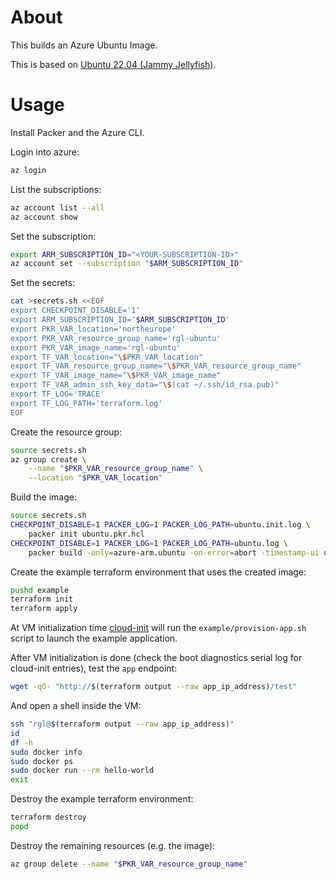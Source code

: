 # About

This builds an Azure Ubuntu Image.

This is based on [Ubuntu 22.04 (Jammy Jellyfish)](https://wiki.ubuntu.com/JammyJellyfish/ReleaseNotes).

# Usage

Install Packer and the Azure CLI.

Login into azure:

```bash
az login
```

List the subscriptions:

```bash
az account list --all
az account show
```

Set the subscription:

```bash
export ARM_SUBSCRIPTION_ID="<YOUR-SUBSCRIPTION-ID>"
az account set --subscription "$ARM_SUBSCRIPTION_ID"
```

Set the secrets:

```bash
cat >secrets.sh <<EOF
export CHECKPOINT_DISABLE='1'
export ARM_SUBSCRIPTION_ID='$ARM_SUBSCRIPTION_ID'
export PKR_VAR_location='northeurope'
export PKR_VAR_resource_group_name='rgl-ubuntu'
export PKR_VAR_image_name='rgl-ubuntu'
export TF_VAR_location="\$PKR_VAR_location"
export TF_VAR_resource_group_name="\$PKR_VAR_resource_group_name"
export TF_VAR_image_name="\$PKR_VAR_image_name"
export TF_VAR_admin_ssh_key_data="\$(cat ~/.ssh/id_rsa.pub)"
export TF_LOG='TRACE'
export TF_LOG_PATH='terraform.log'
EOF
```

Create the resource group:

```bash
source secrets.sh
az group create \
    --name "$PKR_VAR_resource_group_name" \
    --location "$PKR_VAR_location"
```

Build the image:

```bash
source secrets.sh
CHECKPOINT_DISABLE=1 PACKER_LOG=1 PACKER_LOG_PATH=ubuntu.init.log \
    packer init ubuntu.pkr.hcl
CHECKPOINT_DISABLE=1 PACKER_LOG=1 PACKER_LOG_PATH=ubuntu.log \
    packer build -only=azure-arm.ubuntu -on-error=abort -timestamp-ui ubuntu.pkr.hcl
```

Create the example terraform environment that uses the created image:

```bash
pushd example
terraform init
terraform apply
```

At VM initialization time [cloud-init](https://cloudinit.readthedocs.io/en/latest/index.html) will run the `example/provision-app.sh` script to launch the example application.

After VM initialization is done (check the boot diagnostics serial log for cloud-init entries), test the `app` endpoint:

```bash
wget -qO- "http://$(terraform output --raw app_ip_address)/test"
```

And open a shell inside the VM:

```bash
ssh "rgl@$(terraform output --raw app_ip_address)"
id
df -h
sudo docker info
sudo docker ps
sudo docker run --rm hello-world
exit
```

Destroy the example terraform environment:

```bash
terraform destroy
popd
```

Destroy the remaining resources (e.g. the image):

```bash
az group delete --name "$PKR_VAR_resource_group_name"
```
